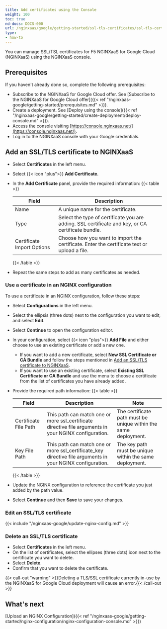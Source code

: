 ```yaml
---
title: Add certificates using the Console
weight: 100
toc: true
nd-docs: DOCS-000
url: /nginxaas/google/getting-started/ssl-tls-certificates/ssl-tls-certificates-console/
type:
- how-to
---
```


You can manage SSL/TSL certificates for F5 NGINXaaS for Google Cloud (NGINXaaS) using the NGINXaaS console.

## Prerequisites

If you haven't already done so, complete the following prerequisites:

- Subscribe to the NGINXaaS for Google Cloud offer. See [Subscribe to the NGINXaaS for Google Cloud offer]({{< ref "/nginxaas-google/getting-started/prerequisites.md" >}}).
- Create a deployment. See [Deploy using the console]({{< ref "/nginxaas-google/getting-started/create-deployment/deploy-console.md" >}}).
- Access the console visiting [https://console.nginxaas.net/](https://console.nginxaas.net/).
- Log in to the NGINXaaS console with your Google credentials.

## Add an SSL/TLS certificate to NGINXaaS

- Select **Certificates** in the left menu.
- Select {{< icon "plus">}} **Add Certificate**.
- In the **Add Certificate** panel, provide the required information:
    {{< table >}}

   | Field                       | Description                  |
   |---------------------------- | ---------------------------- |
   | Name                        | A unique name for the certificate. |
   | Type                        | Select the type of certificate you are adding. SSL certificate and key, or CA certificate bundle. |
   | Certificate Import Options  | Choose how you want to import the certificate. Enter the certificate text or upload a file. |

     {{< /table >}}

- Repeat the same steps to add as many certificates as needed.

### Use a certificate in an NGINX configuration

To use a certificate in an NGINX configuration, follow these steps:

- Select **Configurations** in the left menu.
- Select the ellipsis (three dots) next to the configuration you want to edit, and select **Edit**.
- Select **Continue** to open the configuration editor.
- In your configuration, select {{< icon "plus">}} **Add File** and either choose to use an existing certificate or add a new one.
   - If you want to add a new certificate, select **New SSL Certificate or CA Bundle** and follow the steps mentioned in [Add an SSL/TLS certificate to NGINXaaS](#add-an-ssltls-certificate-to-nginxaas).
   - If you want to use an existing certificate, select **Existing SSL Certificate or CA Bundle** and use the menu to choose a certificate from the list of certificates you have already added.
- Provide the required path information:
    {{< table >}}

   | Field                       | Description                  | Note |
   |---------------------------- | ---------------------------- | ---- |
   | Certificate File Path       | This path can match one or more ssl_certificate directive file arguments in your NGINX configuration. | The certificate path must be unique within the same deployment. |
   | Key File Path               | This path can match one or more ssl_certificate_key directive file arguments in your NGINX configuration. | The key path must be unique within the same deployment. |

    {{< /table >}}
- Update the NGINX configuration to reference the certificate you just added by the path value.
- Select **Continue** and then **Save** to save your changes.

### Edit an SSL/TLS certificate

{{< include "/nginxaas-google/update-nginx-config.md" >}}

### Delete an SSL/TLS certificate

- Select **Certificates** in the left menu.
- On the list of certificates, select the ellipses (three dots) icon next to the certificate you want to delete.
- Select **Delete**.
- Confirm that you want to delete the certificate.

{{< call-out "warning" >}}Deleting a TLS/SSL certificate currently in-use by the NGINXaaS for Google Cloud deployment will cause an error.{{< /call-out >}}


## What's next

[Upload an NGINX Configuration]({{< ref "/nginxaas-google/getting-started/nginx-configuration/nginx-configuration-console.md" >}})
